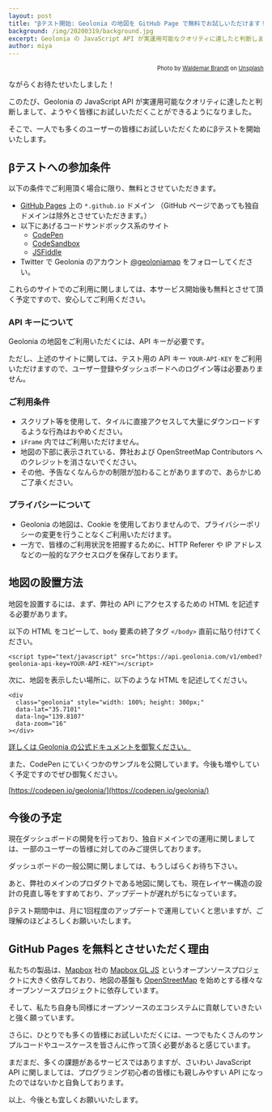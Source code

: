 ```yaml
---
layout: post
title: "βテスト開始: Geolonia の地図を GitHub Page で無料でお試しいただけます！"
background: /img/20200319/background.jpg
excerpt: Geolonia の JavaScript API が実運用可能なクオリティに達したと判断しまして、ようやく皆様にお試しいただくことができるようになりました。
author: miya
---
```


<p style="text-align: right; font-size: 80%;">Photo by <a href="https://unsplash.com/@waldemarbrandt67w?utm_source=unsplash&amp;utm_medium=referral&amp;utm_content=creditCopyText">Waldemar Brandt</a> on <a href="https://unsplash.com/">Unsplash</a></p>

ながらくお待たせいたしました！

このたび、Geolonia の JavaScript API が実運用可能なクオリティに達したと判断しまして、ようやく皆様にお試しいただくことができるようになりました。

そこで、一人でも多くのユーザーの皆様にお試しいただくためにβテストを開始いたします。

## βテストへの参加条件

以下の条件でご利用頂く場合に限り、無料とさせていただきます。

* [GitHub Pages](https://pages.github.com/) 上の `*.github.io` ドメイン （GitHub ページであっても独自ドメインは除外とさせていただきます。）
* 以下にあげるコードサンドボックス系のサイト
  * [CodePen](https://codepen.io/)
  * [CodeSandbox](https://codesandbox.io/)
  * [JSFiddle](https://jsfiddle.net/)
* Twitter で Geolonia のアカウント [@geoloniamap](https://twitter.com/geoloniamap) をフォローしてください。

これらのサイトでのご利用に関しましては、本サービス開始後も無料とさせて頂く予定ですので、安心してご利用ください。

### API キーについて

Geolonia の地図をご利用いただくには、API キーが必要です。

ただし、上述のサイトに関しては、テスト用の API キー `YOUR-API-KEY` をご利用いただけますので、ユーザー登録やダッシュボードへのログイン等は必要ありません。

### ご利用条件

* スクリプト等を使用して、タイルに直接アクセスして大量にダウンロードするような行為はおやめください。
* `iFrame` 内ではご利用いただけません。
* 地図の下部に表示されている、弊社および OpenStreetMap Contributors へのクレジットを消さないでください。
* その他、予告なくなんらかの制限が加わることがありますので、あらかじめご了承ください。

### プライバシーについて

* Geolonia の地図は、Cookie を使用しておりませんので、プライバシーポリシーの変更を行うことなくご利用いただけます。
* 一方で、皆様のご利用状況を把握するために、HTTP Referer や IP アドレスなどの一般的なアクセスログを保存しております。

## 地図の設置方法

地図を設置するには、まず、弊社の API にアクセスするための HTML を記述する必要があります。

以下の HTML をコピーして、`body` 要素の終了タグ `</body>` 直前に貼り付けてください。

```
<script type="text/javascript" src="https://api.geolonia.com/v1/embed?geolonia-api-key=YOUR-API-KEY"></script>
```

次に、地図を表示したい場所に、以下のような HTML を記述してください。

```
<div
  class="geolonia" style="width: 100%; height: 300px;"
  data-lat="35.7101"
  data-lng="139.8107"
  data-zoom="16"
></div>
```

[詳しくは Geolonia の公式ドキュメントを御覧ください。](https://docs.geolonia.com/)

また、CodePen にていくつかのサンプルを公開しています。今後も増やしていく予定ですのでぜひ御覧ください。

[https://codepen.io/geolonia/](https://codepen.io/geolonia/)

## 今後の予定

現在ダッシュボードの開発を行っており、独自ドメインでの運用に関しましては、一部のユーザーの皆様に対してのみご提供しております。

ダッシュボードの一般公開に関しましては、もうしばらくお待ち下さい。

あと、弊社のメインのプロダクトである地図に関しても、現在レイヤー構造の設計の見直し等をすすめており、アップデートが遅れがちになっています。

βテスト期間中は、月に1回程度のアップデートで運用していくと思いますが、ご理解のほどよろしくお願いいたします。

## GitHub Pages を無料とさせいただく理由

私たちの製品は、[Mapbox](https://www.mapbox.com/) 社の [Mapbox GL JS](https://docs.mapbox.com/mapbox-gl-js/api/) というオープンソースプロジェクトに大きく依存しており、地図の基盤も [OpenStreetMap](https://www.openstreetmap.org/) を始めとする様々なオープンソースプロジェクトに依存しています。

そして、私たち自身も同様にオープンソースのエコシステムに貢献していきたいと強く願っています。

さらに、ひとりでも多くの皆様にお試しいただくには、一つでもたくさんのサンプルコードやユースケースを皆さんに作って頂く必要があると感じています。

まだまだ、多くの課題があるサービスではありますが、さいわい JavaScript API に関しましては、プログラミング初心者の皆様にも親しみやすい API になったのではないかと自負しております。

以上、今後とも宜しくお願いいたします。
